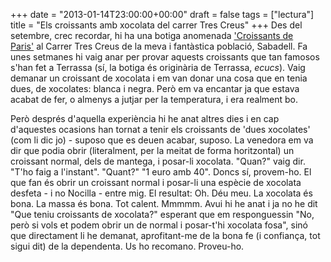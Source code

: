 +++
date = "2013-01-14T23:00:00+00:00"
draft = false
tags = ["lectura"]
title = "Els croissants amb xocolata del carrer Tres Creus"
+++
Des del setembre, crec recordar, hi ha una botiga anomenada ['Croissants de Paris'][1] al Carrer Tres Creus de la meva i fantàstica població, Sabadell. Fa unes setmanes hi vaig anar per provar aquests croissants que tan famosos s'han fet a Terrassa (sí, la botiga és originària de Terrassa, *ecucs*). Vaig demanar un croissant de xocolata i em van donar una cosa que en tenia dues, de xocolates: blanca i negra. Però em va encantar ja que estava acabat de fer, o almenys a jutjar per la temperatura, i era realment bo.

Però després d'aquella experiència hi he anat altres dies i en cap d'aquestes ocasions han tornat a tenir els croissants de 'dues xocolates' (com li dic jo) - suposo que es deuen acabar, suposo. La venedora em va dir que podia obrir (literalment, per la meitat de forma horitzontal) un croissant normal, dels de mantega, i posar-li xocolata. "Quan?" vaig dir. "T'ho faig a l'instant". "Quant?" "1 euro amb 40". Doncs sí, provem-ho. El que fan és obrir un croissant normal i posar-li una espècie de xocolata desfeta - i no Nocilla - entre mig. El resultat: Oh. Déu meu. La xocolata és bona. La massa és bona. Tot calent. Mmmmm. Avui hi he anat i ja no he dit "Que teniu croissants de xocolata?" esperant que em responguessin "No, però si vols et podem obrir un de normal i posar-t'hi xocolata fosa", sinó que directament li he demanat, aprofitant-me de la bona fe (i confiança, tot sigui dit) de la dependenta. Us ho recomano. Proveu-ho.

 [1]: https://foursquare.com/v/croissants-de-paris/50ae3808e4b04c937a500e93